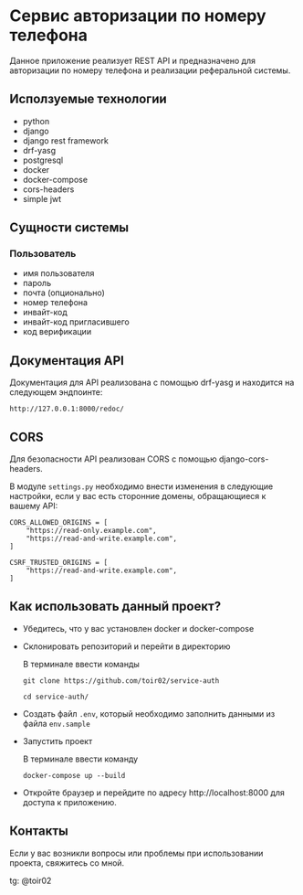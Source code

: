 # Сервис авторизации по номеру телефона
Данное приложение реализует REST API и предназначено для авторизации по номеру телефона и реализации реферальной системы.

## Исползуемые технологии
  * python
  * django
  * django rest framework
  * drf-yasg
  * postgresql
  * docker
  * docker-compose
  * cors-headers
  * simple jwt

## Сущности системы

  ### Пользователь
  * имя пользователя
  * пароль
  * почта (опционально)
  * номер телефона
  * инвайт-код
  * инвайт-код пригласившего
  * код верификации

## Документация API
Документация для API реализована с помощью drf-yasg и находится на следующем эндпоинте:
```
http://127.0.0.1:8000/redoc/
```

## CORS
Для безопасности API реализован CORS с помощью django-cors-headers. 

В модуле ``settings.py`` необходимо внести изменения в следующие настройки, если у вас есть сторонние домены, обращающиеся к вашему API:

```
CORS_ALLOWED_ORIGINS = [
    "https://read-only.example.com",
    "https://read-and-write.example.com",
]

CSRF_TRUSTED_ORIGINS = [
    "https://read-and-write.example.com",
]
```

## Как использовать данный проект?

- Убедитесь, что у вас установлен docker и docker-compose
- Склонировать репозиторий и перейти в директорию
  
  В терминале ввести команды
  ```
  git clone https://github.com/toir02/service-auth
  ```
  ```
  cd service-auth/
  ```
- Создать файл ``.env``, который необходимо заполнить данными из файла ``env.sample``
- Запустить проект
  
  В терминале ввести команду
  ```
  docker-compose up --build
  ```
- Откройте браузер и перейдите по адресу http://localhost:8000 для доступа к приложению.

## Контакты

Если у вас возникли вопросы или проблемы при использовании проекта, свяжитесь со мной.

tg: @toir02
